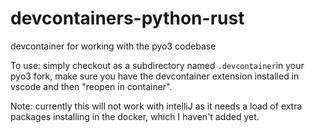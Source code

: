 # devcontainers-python-rust

devcontainer for working with the pyo3 codebase

To use: simply checkout as a subdirectory named `.devcontainer`in your pyo3 fork, make sure you have
the devcontainer extension installed in vscode and then "reopen in container".

Note: currently this will not work with intelliJ as it needs a load of extra packages installing in
the docker, which I haven't added yet.
